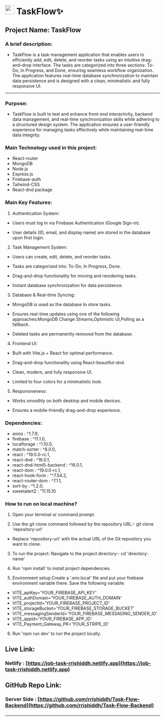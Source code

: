 # <img width="30px" src="https://img.icons8.com/?size=100&id=JiXLgJKyZix0&format=png&color=000000"/> TaskFlow✨

## Project Name: TaskFlow

### A brief description: 
- TaskFlow is a task management application that enables users to efficiently add, edit, delete, and reorder tasks using an intuitive drag-and-drop interface. The tasks are categorized into three sections: To-Do, In Progress, and Done, ensuring seamless workflow organization. The application features real-time database synchronization to maintain data persistence and is designed with a clean, minimalistic and fully responsive UI.
 


---

### Purpose:

- TaskFlow is built to test and enhance front-end interactivity, backend data management, and real-time synchronization skills while adhering to a structured design system. The application ensures a user-friendly experience for managing tasks effectively while maintaining real-time data integrity.
  

### Main Technology used in this project:
- React-router
- MongoDB
- Node.js
- Express.js
- Firebase-auth
- Tailwind-CSS
- React-dnd package 

### Main Key Features:

1. Authentication System:

- Users must log in via Firebase Authentication (Google Sign-in).

- User details (ID, email, and display name) are stored in the database upon first login.

2. Task Management System:

- Users can create, edit, delete, and reorder tasks.

- Tasks are categorized into: To-Do, In Progress, Done.

- Drag-and-drop functionality for moving and reordering tasks.

- Instant database synchronization for data persistence.

3. Database & Real-time Syncing:

- MongoDB is used as the database to store tasks.

- Ensures real-time updates using one of the following approaches:MongoDB Change Streams,Optimistic UI,Polling as a fallback.
- Deleted tasks are permanently removed from the database.



4. Frontend UI:

- Built with Vite.js + React for optimal performance.

- Drag-and-drop functionality using React-beautiful-dnd.

- Clean, modern, and fully responsive UI.

- Limited to four colors for a minimalistic look.

5. Responsiveness:

- Works smoothly on both desktop and mobile devices.

- Ensures a mobile-friendly drag-and-drop experience.



### Dependencies:
- axios : ^1.7.9,
- firebase : ^11.1.0,
- localforage : ^1.10.0,
- match-sorter : ^8.0.0,
- react : ^19.0.0-rc.1,
- react-dnd : ^16.0.1,
- react-dnd-html5-backend : ^16.0.1,
- react-dom : ^19.0.0-rc.1,
- react-hook-form : "^7.54.2,
- react-router-dom : ^7.1.1,
- sort-by : ^1.2.0,
- sweetalert2 : "11.15.10

### How to run on local machine?

1. Open your terminal or command prompt.

2. Use the git clone command followed by the repository URL:-  git clone 'repository-url'

- Replace 'repository-url' with the actual URL of the Git repository you want to clone.

3. To run the project: Navigate to the project directory:- cd 'directory-name' 

4. Run 'npm install' to install project dependencies.

5. Environment setup:Create a '.env.local' file and put your firebase environment variable there. Save the following variable:
- VITE_apiKey='YOUR_FIREBASE_API_KEY'
- VITE_authDomain='YOUR_FIREBASE_AUTH_DOMAIN'
- VITE_projectId='YOUR_FIREBASE_PROJECT_ID'
- VITE_storageBucket='YOUR_FIREBASE_STORAGE_BUCKET'
- VITE_messagingSenderId='YOUR_FIREBASE_MESSAGING_SENDER_ID'
- VITE_appId='YOUR_FIREBASE_APP_ID'
- VITE_Payment_Gateway_PK='YOUR_STRIPE_ID'

6. Run 'npm run dev' to run the project locally.



###

##  Live Link: 
### Netlify : [https://job-task-rrishiddh.netlify.app](https://job-task-rrishiddh.netlify.app)

### 
##  GitHub Repo Link: 
###  Server Side : [https://github.com/rrishiddh/Task-Flow-Backend](https://github.com/rrishiddh/Task-Flow-Backend)


### 


<hr/>